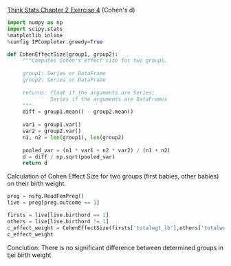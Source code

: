 [Think Stats Chapter 2 Exercise 4](http://greenteapress.com/thinkstats2/html/thinkstats2003.html#toc24) (Cohen's d)

```python
import numpy as np
import scipy.stats
%matplotlib inline
%config IPCompleter.greedy=True
```


```python
def CohenEffectSize(group1, group2):
     """Computes Cohen's effect size for two groups.
     
     group1: Series or DataFrame
     group2: Series or DataFrame
     
     returns: float if the arguments are Series;
              Series if the arguments are DataFrames
     """
     diff = group1.mean() - group2.mean()
 
     var1 = group1.var()
     var2 = group2.var()
     n1, n2 = len(group1), len(group2)
 
     pooled_var = (n1 * var1 + n2 * var2) / (n1 + n2)
     d = diff / np.sqrt(pooled_var)
     return d
 ```

 Calculation of Cohen Effect Size for two groups (first babies, other babies) on their birth weight.

 ```python
 preg = nsfg.ReadFemPreg()
 live = preg[preg.outcome == 1]
 
 firsts = live[live.birthord == 1]
 others = live[live.birthord != 1]
 c_effect_weight = CohenEffectSize(firsts['totalwgt_lb'],others['totalwgt_lb'])
 c_effect_weight
 ```

Conclution: There is no significant difference between determined groups in tjei birth weight
